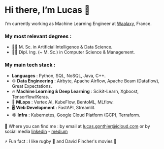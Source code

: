 # Hi there, I’m Lucas 👋 #

I'm currently working as Machine Learning Engineer at [Waalaxy](https://www.waalaxy.com/), France.

### My most relevant degrees :
  - :man_student: M. Sc. in Artificial Intelligence & Data Science. 
  - :man_student: Dipl. Ing. (~ M. Sc.) in Computer Science & Management. 

### My main tech stack :
  - **Languages** : Python, SQL, NoSQL, Java, C++.
  - :gear: **Data Engineering** : Airbyte, Apache Airflow, Apache Beam (Dataflow), Great Expectations.
  - :fire: **Machine Learning & Deep Learning** : Scikit-Learn, Xgboost, Tensorflow/Keras.
  - :link: **MLops** : Vertex AI, KubeFlow, BentoML, MLflow.
  - :desktop_computer: **Web Development** : FastAPI, Streamlit.
  - :spider_web: **Infra** : Kubernetes, Google Cloud Platform (GCP), Terraform.
  



:metal: Where you can find me : by email at [lucas.gonthier@icloud.com](lucas.gonthier@icloud.com) or by social media [linkedin](https://www.linkedin.com/in/lucas-gonthier-101/) - [medium](https://medium.com/@lucas.gonthier)


⚡ Fun fact : I like rugby :rugby_football: and David Fincher's movies :cinema:

<!---
lugonthier/lugonthier is a ✨ special ✨ repository because its `README.md` (this file) appears on your GitHub profile.
You can click the Preview link to take a look at your changes.
--->
